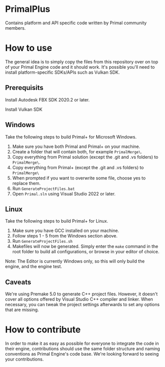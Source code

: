 # PrimalPlus
Contains platform and API specific code written by Primal community members.

# How to use
The general idea is to simply copy the files from this repository over on top of your Primal Engine code and it should work. It's possible you'll need to install platform-specific SDKs/APIs such as Vulkan SDK.

## Prerequisits
Install Autodesk FBX SDK 2020.2 or later.

Install Vulkan SDK

## Windows
Take the following steps to build Primal+ for Microsoft Windows.

1. Make sure you have both Primal and Primal+ on your machine.
2. Create a folder that will contain both, for example `PrimalMerge\`.
3. Copy everything from Primal solution (except the .git and .vs folders) to `PrimalMerge\`.
4. Copy everything from Primal+ (except the .git and .vs folders) to `PrimalMerge\`
5. When prompted if you want to overwrite some file, choose yes to replace them.
6. Run `GenerateProjectFiles.bat`
7. Open `Primal.sln` using Visual Studio 2022 or later.

## Linux
Take the following steps to build Primal+ for Linux.

1. Make sure you have GCC installed on your machine. 
2. Follow steps 1 - 5 from the Windows section above.
3. Run `GenerateProjectFiles.sh`
4. Makefiles will now be generated. Simply enter the `make` command in the root folder to build all configurations, or browse in your editor of choice.

Note: The Editor is currently Windows only, so this will only build the engine, and the engine test.

## Caveats
We're using Premake 5.0 to generate C++ project files. However, it doesn't cover all options offered by Visual Studio C++ compiler and linker. When necessary, you can tweak the project settings afterwards to set any options that are missing.

# How to contribute
In order to make it as easy as possible for everyone to integrate the code in their engine, contributions should use the same folder structure and naming conventions as Primal Engine's code base. We're looking forward to seeing your contributions.
